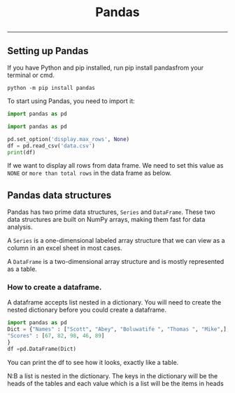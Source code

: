 # <p align="center">Pandas</p>
---

## Setting up Pandas

If you have Python and pip installed, run pip install pandasfrom your terminal or cmd.

```
python -m pip install pandas
```

To start using Pandas, you need to import it:

``` python
import pandas as pd
```

``` python
import pandas as pd

pd.set_option('display.max_rows', None)
df = pd.read_csv('data.csv')
print(df)
```

If we want to display all rows from data frame. We need to set this value as `NONE` or `more than total rows` in the data frame as below.

## Pandas data structures

Pandas has two prime data structures, `Series` and `DataFrame`. These two data structures are built on NumPy arrays, making them fast for data analysis.

A `Series` is a one-dimensional labeled array structure that we can view as a column in an excel sheet in most cases.

A `DataFrame` is a two-dimensional array structure and is mostly represented as a table.


### How to create a dataframe.

A dataframe accepts list nested in a dictionary. You will need to create the nested dictionary before you could create a dataframe.

``` python
import pandas as pd
Dict = {"Names" : ["Scott", "Abey", "Boluwatife ", "Thomas ", "Mike",],
"Scores" : [67, 82, 98, 46, 89]
}
df =pd.DataFrame(Dict) 
```

You can print the df to see how it looks, exactly like a table.

N:B a list is nested in the dictionary. The keys in the dictionary will be the heads of the tables and each value which is a list will be the items in heads

